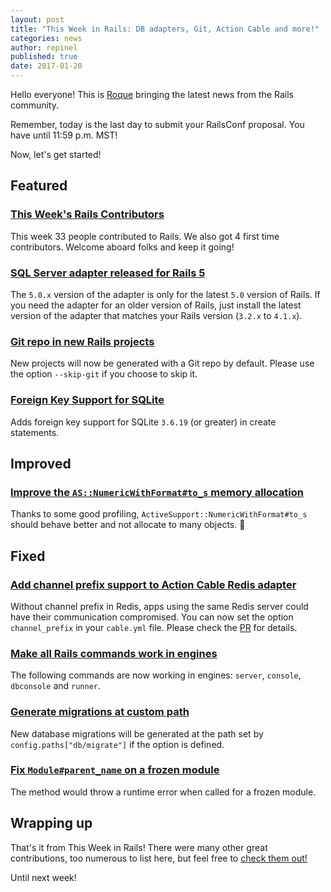 ```yaml
---
layout: post
title: "This Week in Rails: DB adapters, Git, Action Cable and more!"
categories: news
author: repinel
published: true
date: 2017-01-20
---
```


Hello everyone! This is [Roque](https://twitter.com/repinel) bringing the latest news from the Rails community.

Remember, today is the last day to submit your RailsConf proposal. You have until 11:59 p.m. MST!

Now, let's get started!

## Featured

### [This Week's Rails Contributors](http://contributors.rubyonrails.org/contributors/in-time-window/20170114-20170120)

This week 33 people contributed to Rails. We also got 4 first time contributors. Welcome aboard folks and keep it going!

### [SQL Server adapter released for Rails 5](https://github.com/rails/rails/pull/27695)

The `5.0.x` version of the adapter is only for the latest `5.0` version of Rails. If you need the adapter for an older version of Rails, just install the latest version of the adapter that matches your Rails version (`3.2.x` to `4.1.x`).

### [Git repo in new Rails projects](https://github.com/rails/rails/pull/27632)

New projects will now be generated with a Git repo by default. Please use the option `--skip-git` if you choose to skip it.

### [Foreign Key Support for SQLite](https://github.com/rails/rails/pull/24743)

Adds foreign key support for SQLite `3.6.19` (or greater) in create statements.

## Improved

### [Improve the `AS::NumericWithFormat#to_s` memory allocation](https://github.com/rails/rails/pull/27736)

Thanks to some good profiling, `ActiveSupport::NumericWithFormat#to_s` should behave better and not allocate to many objects. 🔎

## Fixed

### [Add channel prefix support to Action Cable Redis adapter](https://github.com/rails/rails/pull/27425)

Without channel prefix in Redis, apps using the same Redis server could have their communication compromised. You can now set the option `channel_prefix` in your `cable.yml` file. Please check the [PR](https://github.com/rails/rails/pull/27425) for details.

### [Make all Rails commands work in engines](https://github.com/rails/rails/pull/27601)

The following commands are now working in engines: `server`, `console`, `dbconsole` and `runner`.

### [Generate migrations at custom path](https://github.com/rails/rails/pull/27674)

New database migrations will be generated at the path set by `config.paths["db/migrate"]` if the option is defined.

### [Fix `Module#parent_name` on a frozen module](https://github.com/rails/rails/pull/27713)

The method would throw a runtime error when called for a frozen module.

## Wrapping up

That's it from This Week in Rails! There were many other great contributions, too numerous to list here, but feel free to [check them out!](https://github.com/rails/rails/compare/master@%7B2017-01-14%7D...@%7B2017-01-20%7D)

Until next week!

